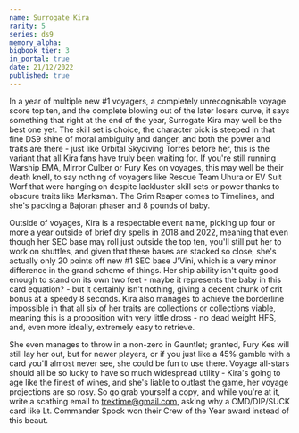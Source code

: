 ```yaml
---
name: Surrogate Kira
rarity: 5
series: ds9
memory_alpha:
bigbook_tier: 3
in_portal: true
date: 21/12/2022
published: true
---
```


In a year of multiple new #1 voyagers, a completely unrecognisable voyage score top ten, and the complete blowing out of the later losers curve, it says something that right at the end of the year, Surrogate Kira may well be the best one yet. The skill set is choice, the character pick is steeped in that fine DS9 shine of moral ambiguity and danger, and both the power and traits are there - just like Orbital Skydiving Torres before her, this is the variant that all Kira fans have truly been waiting for. If you're still running Warship EMA, Mirror Culber or Fury Kes on voyages, this may well be their death knell, to say nothing of voyagers like Rescue Team Uhura or EV Suit Worf that were hanging on despite lackluster skill sets or power thanks to obscure traits like Marksman. The Grim Reaper comes to Timelines, and she's packing a Bajoran phaser and 8 pounds of baby.

Outside of voyages, Kira is a respectable event name, picking up four or more a year outside of brief dry spells in 2018 and 2022, meaning that even though her SEC base may roll just outside the top ten, you'll still put her to work on shuttles, and given that these bases are stacked so close, she's actually only 20 points off new #1 SEC base J'Vini, which is a very minor difference in the grand scheme of things. Her ship ability isn't quite good enough to stand on its own two feet - maybe it represents the baby in this card equation? - but it certainly isn't nothing, giving a decent chunk of crit bonus at a speedy 8 seconds. Kira also manages to achieve the borderline impossible in that all six of her traits are collections or collections viable, meaning this is a proposition with very little dross - no dead weight HFS, and, even more ideally, extremely easy to retrieve.

She even manages to throw in a non-zero in Gauntlet; granted, Fury Kes will still lay her out, but for newer players, or if you just like a 45% gamble with a card you'll almost never see, she could be fun to use there. Voyage all-stars should all be so lucky to have so much widespread utility - Kira's going to age like the finest of wines, and she's liable to outlast the game, her voyage projections are so rosy. So go grab yourself a copy, and while you're at it, write a scathing email to trektime@gmail.com, asking why a CMD/DIP/SUCK card like Lt. Commander Spock won their Crew of the Year award instead of this beaut.
